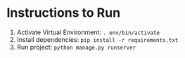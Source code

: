 # Instructions to Run

1. Activate Virtual Environment: `. env/bin/activate`
2. Install dependencies: `pip install -r requirements.txt`
3. Run project: `python manage.py runserver`
